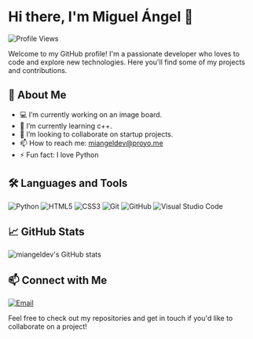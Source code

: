 # Hi there, I'm Miguel Ángel 👋

![Profile Views](https://komarev.com/ghpvc/?username=miangeldev)

Welcome to my GitHub profile! I'm a passionate developer who loves to code and explore new technologies. Here you'll find some of my projects and contributions.

## 🚀 About Me

- 💻 I’m currently working on an image board.
- 🌱 I’m currently learning c++.
- 👯 I’m looking to collaborate on startup projects.
- 📫 How to reach me: miangeldev@proyo.me
- ⚡ Fun fact: I love Python

## 🛠️ Languages and Tools

![Python](https://img.shields.io/badge/Python-3776AB?style=for-the-badge&logo=python&logoColor=white)
![HTML5](https://img.shields.io/badge/HTML5-E34F26?style=for-the-badge&logo=html5&logoColor=white)
![CSS3](https://img.shields.io/badge/CSS3-1572B6?style=for-the-badge&logo=css3&logoColor=white)
![Git](https://img.shields.io/badge/Git-F05032?style=for-the-badge&logo=git&logoColor=white)
![GitHub](https://img.shields.io/badge/GitHub-181717?style=for-the-badge&logo=github&logoColor=white)
![Visual Studio Code](https://img.shields.io/badge/VS%20Code-0078D4?style=for-the-badge&logo=visual-studio-code&logoColor=white)

## 📈 GitHub Stats

![miangeldev's GitHub stats](https://github-readme-stats.vercel.app/api?username=miangeldev&show_icons=true&theme=radical)

## 📫 Connect with Me


[![Email](https://img.shields.io/badge/Email-D14836?style=for-the-badge&logo=gmail&logoColor=white)](mailto:miangeldev@proton.me)

<!--## 🏆 Achievements

- [Your achievements, certifications, or recognitions]

## 📚 Blog Posts
-->
<!-- BLOG-POST-LIST:START -->
<!-- BLOG-POST-LIST:END -->

Feel free to check out my repositories and get in touch if you'd like to collaborate on a project!
